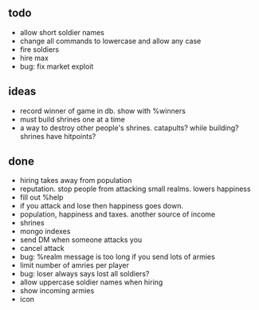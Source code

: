 ## todo

- allow short soldier names
- change all commands to lowercase and allow any case
- fire soldiers
- hire max
- bug: fix market exploit


## ideas

- record winner of game in db.  show with %winners
- must build shrines one at a time
- a way to destroy other people's shrines.  catapults?  while building?  shrines have hitpoints?


## done

- hiring takes away from population
- reputation.  stop people from attacking small realms.  lowers happiness
- fill out %help
- if you attack and lose then happiness goes down.
- population, happiness and taxes.  another source of income
- shrines
- mongo indexes
- send DM when someone attacks you
- cancel attack
- bug: %realm message is too long if you send lots of armies
- limit number of amries per player
- bug: loser always says lost all soldiers?
- allow uppercase soldier names when hiring
- show incoming armies
- icon

